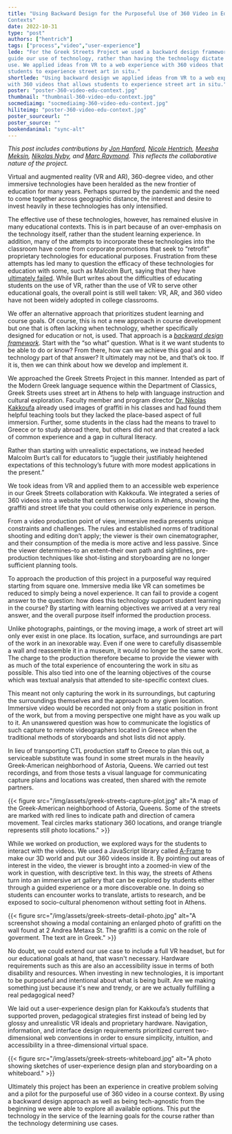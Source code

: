 ```yaml
---
title: "Using Backward Design for the Purposeful Use of 360 Video in Educational
Contexts"
date: 2022-10-31
type: "post"
authors: ["hentrich"]
tags: ["process","video","user-experience"]
lede: "For the Greek Streets Project we used a backward design framework to
guide our use of technology, rather than having the technology dictate classroom
use. We applied ideas from VR to a web experience with 360 videos that allows
students to experience street art in situ."
shortlede: "Using backward design we applied ideas from VR to a web experience
with 360 videos that allows students to experience street art in situ."
poster: "poster-360-video-edu-context.jpg"
thumbnail: "thumbnail-360-video-edu-context.jpg"
socmediaimg: "socmediaimg-360-video-edu-context.jpg"
hiliteimg: "poster-360-video-edu-context.jpg"
poster_sourceurl: ""
poster_source: ""
bookendanimal: "sync-alt"
---
```

_This post includes contributions by
[Jon Hanford](/authors/hanford/),
[Nicole Hentrich](/authors/hentrich/),
[Meesha Meksin](/authors/meksin/),
[Nikolas Nyby](/authors/nyby/),
and [Marc Raymond](/authors/raymond/).
This reflects the collaborative nature of the project._

Virtual and augmented reality (VR and AR), 360-degree video, and other immersive
technologies have been heralded as the new frontier of education for many years.
Perhaps spurred by the pandemic and the need to come together across geographic
distance, the interest and desire to invest heavily in these technologies has
only intensified. 

The effective use of these technologies, however, has remained elusive in many
educational contexts. This is in part because of an over-emphasis on the
technology itself, rather than the student learning experience. In addition,
many of the attempts to incorporate these technologies into the classroom have
come from corporate promotions that seek to “retrofit” proprietary technologies
for educational purposes. Frustration from these attempts has led many to
question the efficacy of these technologies for education with some, such as
Malcolm Burt, saying that they have
[ultimately failed](https://www.timeshighereducation.com/campus/virtual-reality-has-failed-education-so-what-should-we-do-it).
While Burt writes about the difficulties of educating students on the use of VR,
rather than the use of VR to serve other educational goals, the overall point is
still well taken: VR, AR, and 360 video have not been widely adopted in college
classrooms. 

We offer an alternative approach that prioritizes student learning and course
goals. Of course, this is not a new approach in course development but one that
is often lacking when technology, whether specifically designed for education or
not, is used. That approach is a
_[backward design framework](https://www.colorado.edu/office-undergraduate-education/backward-design)_.
Start with the “so what” question. What is it we want students to be
able to do or know? From there, how can we achieve this goal and is technology
part of that answer? It ultimately may not be, and that’s ok too. If it is, then
we can think about how we develop and implement it. 

We approached the Greek Streets Project in this manner. Intended as part of the
Modern Greek language sequence within the Department of Classics, Greek Streets
uses street art in Athens to help with language instruction and cultural
exploration. Faculty member and program director
[Dr. Nikolas Kakkoufa](http://classics.columbia.edu/nikolas-kakkoufa)
already used images of graffiti in his classes and had found them helpful
teaching tools but they lacked the place-based aspect of full immersion.
Further, some students in the class had the means to travel to Greece or to
study abroad there, but others did not and that created a lack of common
experience and a gap in cultural literacy.

Rather than starting with unrealistic expectations, we instead heeded Malcolm
Burt’s call for educators to “juggle their justifiably heightened expectations
of this technology’s future with more modest applications in the present.”  

We took ideas from VR and applied them to an accessible web experience in our
Greek Streets collaboration with Kakkoufa. We integrated a series of 360 videos
into a website that centers on locations in Athens, showing  the graffiti and
street life that you could otherwise only experience in person.

From a video production point of view, immersive media presents unique
constraints and challenges. The rules and established norms of traditional
shooting and editing don’t apply; the viewer is their own cinematographer, and
their consumption of the media is more active and less passive. Since the viewer
determines–to an extent–their own path and sightlines, pre-production techniques
like shot-listing and storyboarding are no longer sufficient planning tools. 

To approach the production of this project in a purposeful way required starting
from square one. Immersive media like VR can sometimes be reduced to simply
being a novel experience. It can fail to provide a cogent answer to the
question: how does this technology support student learning in the course? By
starting with learning objectives we arrived at a very real answer, and the
overall purpose itself informed the production process. 

Unlike photographs, paintings, or the moving image, a work of street art will
only ever exist in one place. Its location, surface, and surroundings are part
of the work in an inexorable way. Even if one were to carefully disassemble a
wall and reassemble it in a museum, it would no longer be the same work. The
charge to the production therefore became to provide the viewer with as much of
the total experience of encountering the work in situ as possible. This also
tied into one of the learning objectives of the course which was textual
analysis that attended to site-specific context clues. 

This meant not only capturing the work in its surroundings, but capturing the
surroundings themselves and the approach to any given location. Immersive video
would be recorded not only from a static position in front of the work, but from
a moving perspective one might have as you walk up to it. An unanswered question
was how to communicate the logistics of such capture to remote videographers
located in Greece when the traditional methods of storyboards and shot lists did
not apply. 

In lieu of transporting CTL production staff to Greece to plan this out, a
serviceable substitute was found in some street murals in the heavily
Greek-American neighborhood of Astoria, Queens. We carried out test recordings,
and from those tests a visual language for communicating capture plans and
locations was created, then shared with the remote partners.

{{< figure
    src="/img/assets/greek-streets-capture-plot.jpg"
    alt="A map of the Greek-American neighborhood of Astoria, Queens. Some of the streets are marked with red lines to indicate path and direction of camera movement. Teal circles marks stationary 360 locations, and orange triangle represents still photo locations." >}}

While we worked on production, we explored ways for the students to interact
with the videos. We used a JavaScript library called
[A-Frame](https://aframe.io/) to make our 3D world and put our 360 videos inside
it. By pointing out areas of interest in the video, the viewer is brought into a
zoomed-in view of the work in question, with descriptive text. In this way, the
streets of Athens turn into an immersive art gallery that can be explored by
students either through a guided experience or a more discoverable one. In doing
so students can encounter works to translate, artists to research, and be
exposed to socio-cultural phenomenon without setting foot in Athens.

{{< figure
    src="/img/assets/greek-streets-detail-photo.jpg"
    alt="A screenshot showing a modal containing an enlarged photo of grafitti on the wall found at 2 Andrea Metaxa St. The grafitti is a comic on the role of goverment. The text are in Greek." >}}

No doubt, we could extend our use case to include a full VR headset, but for our
educational goals at hand, that wasn't necessary. Hardware requirements such as
this are also an accessibility issue in terms of both disability and resources.
When investing in  new technologies, it is important to be purposeful and
intentional about what is being built. Are we making something just because it's
new and trendy, or are we actually fulfilling a real pedagogical need?

We laid out a user-experience design plan for Kakkoufa’s students that supported
proven, pedagogical strategies first instead of being led by glossy and
unrealistic VR ideals and proprietary hardware. Navigation, information, and
interface design requirements prioritized current two-dimensional web
conventions in order to ensure simplicity, intuition, and accessibility in a
three-dimensional virtual space.  

{{< figure
    src="/img/assets/greek-streets-whiteboard.jpg"
    alt="A photo showing sketches of user-experience design plan and storyboarding on a whiteboard." >}}

Ultimately this project has been an experience in creative problem solving and a
pilot for the purposeful use of 360 video in a course context. By using a
backward design approach as well as being tech-agnostic from the beginning we
were able to explore all available options. This put the technology in the
service of the learning goals for the course rather than the technology
determining use cases.